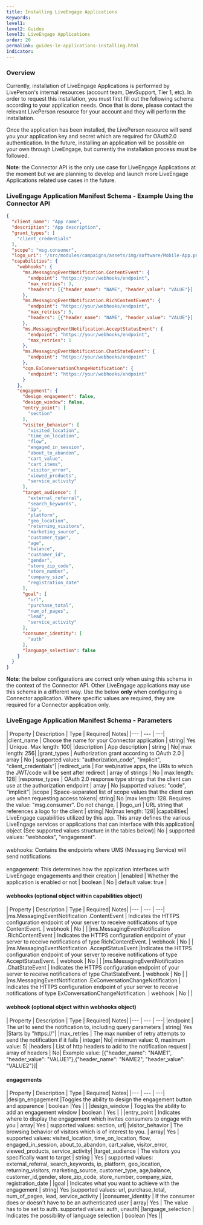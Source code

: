 ```yaml
---
title: Installing LiveEngage Applications
Keywords:
level1:
level2: Guides
level3: LiveEngage Applications
order: 20
permalink: guides-le-applications-installing.html
indicator:
---
```


### Overview

Currently, installation of LiveEngage Applications is performed by LivePerson's internal resources (account team, DevSupport, Tier 1, etc). In order to request this installation, you must first fill out the following schema according to your application needs. Once that is done, please contact the relevant LivePerson resource for your account and they will perform the installation.

Once the application has been installed, the LivePerson resource will send you your application key and secret which are required for OAuth2.0 authentication. In the future, installing an application will be possible on your own through LiveEngage, but currently the installation process must be followed.

**Note**: the Connector API is the only use case for LiveEngage Applications at the moment but we are planning to develop and launch more LiveEngage Applications related use cases in the future.

### LiveEngage Application Manifest Schema - Example Using the Connector API

```json
{
  "client_name": "App name",
  "description": "App description",
  "grant_types": [
    "client_credentials"
  ],
  "scope": "msg.consumer",
  "logo_uri": "/src/modules/campaigns/assets/img/software/Mobile-App.png",
  "capabilities": {
    "webhooks": {
      "ms.MessagingEventNotification.ContentEvent": {
        "endpoint": "https://your/webhooks/endpoint",
        "max_retries": 3,
        "headers": [{"header_name": "NAME", "header_value": "VALUE"}]
      },
      "ms.MessagingEventNotification.RichContentEvent": {
        "endpoint": "https://your/webhooks/endpoint",
        "max_retries": 5,
        "headers": [{"header_name": "NAME", "header_value": "VALUE"}]
      },
      "ms.MessagingEventNotification.AcceptStatusEvent": {
        "endpoint": "https://your/webhooks/endpoint",
        "max_retries": 1
      },
      "ms.MessagingEventNotification.ChatStateEvent": {
        "endpoint": "https://your/webhooks/endpoint"
      },
      "cqm.ExConversationChangeNotification": {
        "endpoint": "https://your/webhooks/endpoint"
      }
    },
    "engagement": {
      "design_engagement": false,
      "design_window": false,
      "entry_point": [
        "section"
      ],
      "visitor_behavior": [
        "visited_location",
        "time_on_location",
        "flow",
        "engaged_in_session",
        "about_to_abandon",
        "cart_value",
        "cart_items",
        "visitor_error",
        "viewed_products",
        "service_activity"
      ],
      "target_audience": [
        "external_referral",
        "search_keywords",
        "ip",
        "platform",
        "geo_location",
        "returning_visitors",
        "marketing_source",
        "customer_type",
        "age",
        "balance",
        "customer_id",
        "gender",
        "store_zip_code",
        "store_number",
        "company_size",
        "registration_date"
      ],
      "goal": [
        "url",
        "purchase_total",
        "num_of_pages",
        "lead",
        "service_activity"
      ],
      "consumer_identity": [
        "auth"
      ],
      "language_selection": false
    }
  }
}
```

**Note**: the below configurations are correct only when using this schema in the context of the Connector API. Other LiveEngage applications may use this schema in a different way. Use the below **only** when configuring a Connector application. Where specific values are required, they are required for a Connector application only.

### LiveEngage Application Manifest Schema - Parameters

| Property | Description | Type | Required| Notes|
|--- | --- | ---|
|client_name | Choose the name for your Connector application | string| Yes | Unique. Max length: 100|
|description | App description | string | No| max length: 256|
|grant_types | Authorization grant according to OAuth 2.0 | array | No | supported values: "authorization_code", "implicit", "client_credentials"|
|redirect_uris | For web/native apps, the URIs to which the JWT/code will be sent after redirect | array of strings | No | max length: 128|
|response_types | OAuth 2.0 response type strings that the client can use at the authorization endpoint | array | No |supported values: "code", "implicit"|
|scope | Space-separated list of scope values that the client can use when requesting access tokens| string| No |max length: 128. Requires the value: "msg.consumer". Do not change. |
|logo_uri | URL string that references a logo for the client | string| No|max length: 128|
|capabilities| LiveEngage capabilities utilized by this app. This array defines the various LiveEngage services or applications that can interface with this application| object (See supported values structure in the tables below)| No | supported values: "webhooks", "engagement". <br /> <br /> webhooks: Contains the endpoints where UMS (Messaging Service) will send notifications <br /> <br />  engagement: This determines how the application interfaces with LiveEngage engagements and their creation |
|enabled | Whether the application is enabled or not | boolean | No | default value: true |

#### webhooks (optional object within capabilities object)

| Property | Description | Type | Required| Notes|
|--- | --- | ---|
|ms.MessagingEventNotification .ContentEvent | Indicates the HTTPS configuration endpoint of your server to receive notifications of type ContentEvent. | webhook | No | |
|ms.MessagingEventNotification .RichContentEvent |  Indicates the HTTPS configuration endpoint of your server to receive notifications of type RichContentEvent. | webhook | No | |
|ms.MessagingEventNotification .AcceptStatusEvent |Indicates the HTTPS configuration endpoint of your server to receive notifications of type AcceptStatusEvent. |  webhook | No | |
|ms.MessagingEventNotification .ChatStateEvent | Indicates the HTTPS configuration endpoint of your server to receive notifications of type ChatStateEvent. |  webhook | No | |
|ms.MessagingEventNotification .ExConversationChangeNotification | Indicates the HTTPS configuration endpoint of your server to receive notifications of type ExConversationChangeNotification. |  webhook | No | |

#### webhook (optional object within webhooks object)

| Property | Description | Type | Required| Notes|
|--- | --- | ---|
|endpoint | The url to send the notification to, including query parameters | string| Yes |Starts by "https://"|
|max_retries | The max number of retry attempts to send the notification if it fails | integer| No| minimum value: 0, maximum value: 5|
|headers | List of http headers to add to the notification request | array of headers | No| Example value:  [{"header_name": "NAME1", "header_value": "VALUE1"},{"header_name": "NAME2", "header_value": "VALUE2"}]|

#### engagements

| Property | Description | Type | Required| Notes|
|--- | --- | ---|
|design_engagement |Toggles the ability to design the engagement button and apparence | boolean |Yes | |
|design_window | Toggles the ability to add an engagement window | boolean | Yes | |
|entry_point |  Indicates where to display the engagement which invites consumers to engage with you | array| Yes | supported values: section, url|
|visitor_behavior | The browsing behavior of visitors which is of interest to you.  | array| Yes | supported values: visited_location, time_on_location, flow, engaged_in_session, about_to_abandon, cart_value, visitor_error, viewed_products, service_activity|
|target_audience | The visitors you specifically want to target |  string | Yes | supported values: external_referral, search_keywords, ip, platform, geo_location, returning_visitors, marketing_source, customer_type, age,balance, customer_id,gender, store_zip_code, store_number, company_size, registration_date |
|goal |  Indicates what you want to achieve with the engagement | string| Yes |supported values: url, purchase_total, num_of_pages, lead, service_activity |
|consumer_identity | If the consumer does or doesn't have to be an authenticated user |  array| Yes | The value has to be set to auth. supported values: auth, unauth|
|language_selection | Indicates the possibility of language selection  |  boolean |Yes ||
